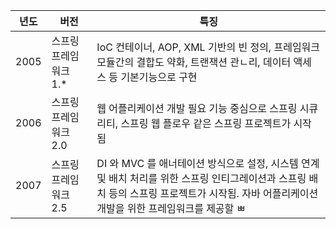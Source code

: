 |        년도        |버전                          |특징                         |
|----------------|-------------------------------|-----------------------------|
|2005| 스프링 프레임워크 1.*| IoC 컨테이너, AOP, XML 기반의 빈 정의, 프레임워크 모듈간의 결합도 약화, 트랜잭션 관ㄴ리, 데이터 액세스 등 기본기능으로 구현          
|2006| 스프링 프레임워크 2.0 | 웹 어플리케이션 개발 필요 기능 중심으로 스프링 시큐리티, 스프링 웹 플로우 같은 스프링 프로젝트가 시작됨
|2007| 스프링 프레임워크 2.5| DI 와 MVC 를 애너테이션 방식으로 설정, 시스템 연계 및 배치 처리를 위한 스프링 인티그레이션과 스프링 배치 등의 스프링 프로젝트가 시작됨. 자바 어플리케이션 개발을 위한 프레임워크를 제공할 ㅃ
<!--stackedit_data:
eyJoaXN0b3J5IjpbLTE0NTkyMDgxNjldfQ==
-->